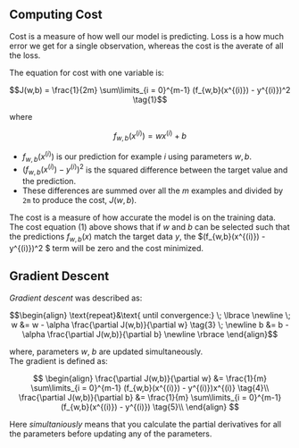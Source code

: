 ## Computing Cost
Cost is a measure of how well our model is predicting.
Loss is a how much error we get for a single observation, whereas the cost is the averate of all the loss.

The equation for cost with one variable is:

  $$J(w,b) = \frac{1}{2m} \sum\limits_{i = 0}^{m-1} (f_{w,b}(x^{(i)}) - y^{(i)})^2 \tag{1}$$ 

where

  $$f_{w,b}(x^{(i)}) = wx^{(i)} + b \tag{2}$$
  
- $f_{w,b}(x^{(i)})$ is our prediction for example $i$ using parameters $w,b$.
- $(f_{w,b}(x^{(i)}) -y^{(i)})^2$ is the squared difference between the target value and the prediction.   
- These differences are summed over all the $m$ examples and divided by `2m` to produce the cost, $J(w,b)$.  

The cost is a measure of how accurate the model is on the training data. The cost equation (1) above shows that if $w$ and $b$ can be selected such that the predictions $f_{w,b}(x)$ match the target data $y$, the $(f_{w,b}(x^{(i)}) - y^{(i)})^2 $ term will be zero and the cost minimized.

## Gradient Descent

*Gradient descent* was described as:

$$\begin{align} \text{repeat}&\text{ until convergence:} \; \lbrace \newline
\;  w &= w -  \alpha \frac{\partial J(w,b)}{\partial w} \tag{3}  \; \newline 
 b &= b -  \alpha \frac{\partial J(w,b)}{\partial b}  \newline \rbrace
\end{align}$$

where, parameters $w$, $b$ are updated simultaneously.  
The gradient is defined as:

$$
\begin{align}
\frac{\partial J(w,b)}{\partial w}  &= \frac{1}{m} \sum\limits_{i = 0}^{m-1} (f_{w,b}(x^{(i)}) - y^{(i)})x^{(i)} \tag{4}\\
  \frac{\partial J(w,b)}{\partial b}  &= \frac{1}{m} \sum\limits_{i = 0}^{m-1} (f_{w,b}(x^{(i)}) - y^{(i)}) \tag{5}\\
\end{align}
$$

Here *simultaniously* means that you calculate the partial derivatives for all the parameters before updating any of the parameters.
